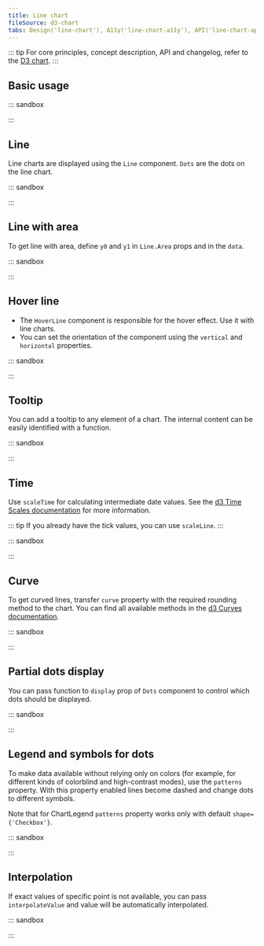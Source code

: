 ```yaml
---
title: Line chart
fileSource: d3-chart
tabs: Design('line-chart'), A11y('line-chart-a11y'), API('line-chart-api'), Examples('line-chart-d3-code'), Changelog('d3-chart-changelog')
---
```


::: tip
For core principles, concept description, API and changelog, refer to the [D3 chart](/data-display/d3-chart/d3-chart).
:::

## Basic usage

::: sandbox

<script lang="tsx">
  export Demo from './examples/basic-usage.tsx';
</script>

:::

## Line

Line charts are displayed using the `Line` component. `Dots` are the dots on the line chart.

::: sandbox

<script lang="tsx">
  export Demo from './examples/line.tsx';
</script>

:::

## Line with area

To get line with area, define `y0` and `y1` in `Line.Area` props and in the `data`.

::: sandbox

<script lang="tsx">
  export Demo from './examples/line-with-area.tsx';
</script>

:::

## Hover line

- The `HoverLine` component is responsible for the hover effect. Use it with line charts.
- You can set the orientation of the component using the `vertical` and `horizontal` properties.

::: sandbox

<script lang="tsx">
  export Demo from './examples/hover-line.tsx';
</script>

:::

## Tooltip

You can add a tooltip to any element of a chart. The internal content can be easily identified with a function.

::: sandbox

<script lang="tsx">
  export Demo from './examples/tooltip.tsx';
</script>

:::

## Time

Use `scaleTime` for calculating intermediate date values. See the [d3 Time Scales documentation](https://github.com/d3/d3-scale#time-scales) for more information.

::: tip
If you already have the tick values, you can use `scaleLine`.
:::

::: sandbox

<script lang="tsx">
  export Demo from './examples/time.tsx';
</script>

:::

## Curve

To get curved lines, transfer `curve` property with the required rounding method to the chart. You can find all available methods in the [d3 Curves documentation](https://github.com/d3/d3-shape#curves).

::: sandbox

<script lang="tsx">
  export Demo from './examples/curve.tsx';
</script>

:::

## Partial dots display

You can pass function to `display` prop of `Dots` component to control which dots should be displayed.

::: sandbox

<script lang="tsx">
  export Demo from './examples/dots-display-function.tsx';
</script>

:::

## Legend and symbols for dots

To make data available without relying only on colors (for example, for different kinds of colorblind and high-contrast modes), use the `patterns` property. With this property enabled lines become dashed and change dots to different symbols.

Note that for ChartLegend `patterns` property works only with default `shape={'Checkbox'}`.

::: sandbox

<script lang="tsx">
  export Demo from './examples/legend-and-symbols-for-dots.tsx';
</script>

:::

## Interpolation

If exact values of specific point is not available, you can pass `interpolateValue` and value will be automatically interpolated.

::: sandbox

<script lang="tsx">
  export Demo from './examples/interpolation.tsx';
</script>

:::
